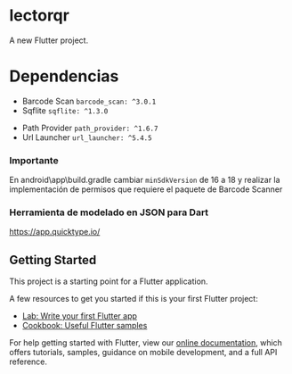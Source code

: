 # lectorqr

A new Flutter project.

# Dependencias
- Barcode Scan `barcode_scan: ^3.0.1`
- Sqflite `sqflite: ^1.3.0`
<!-- Para saber la dirección donde se encuentra el archivo de la BDD físicamente en el dispositivo -->
- Path Provider `path_provider: ^1.6.7` 
- Url Launcher `url_launcher: ^5.4.5` <!--Lanzae url o geo scaneada-->

### Importante
En android\app\build.gradle cambiar `minSdkVersion` de 16 a 18 y realizar la implementación de permisos que requiere el paquete de Barcode Scanner

### Herramienta de modelado en JSON para Dart
https://app.quicktype.io/

## Getting Started

This project is a starting point for a Flutter application.

A few resources to get you started if this is your first Flutter project:

- [Lab: Write your first Flutter app](https://flutter.dev/docs/get-started/codelab)
- [Cookbook: Useful Flutter samples](https://flutter.dev/docs/cookbook)

For help getting started with Flutter, view our
[online documentation](https://flutter.dev/docs), which offers tutorials,
samples, guidance on mobile development, and a full API reference.
